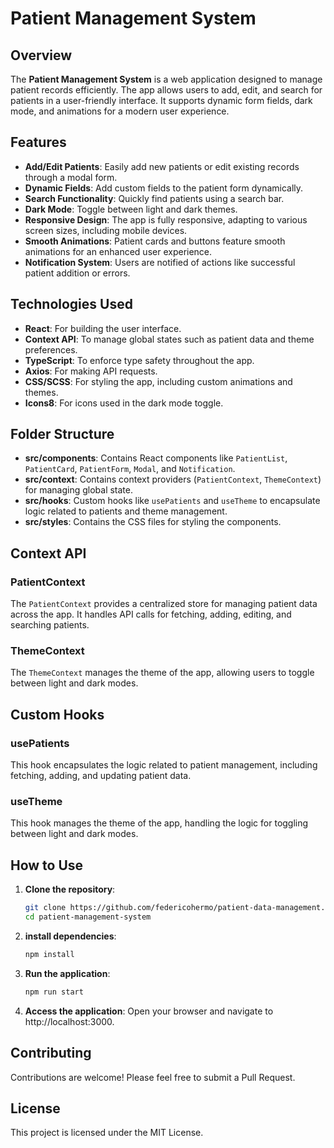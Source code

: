 # Patient Management System

## Overview

The **Patient Management System** is a web application designed to manage patient records efficiently. The app allows users to add, edit, and search for patients in a user-friendly interface. It supports dynamic form fields, dark mode, and animations for a modern user experience.

## Features

- **Add/Edit Patients**: Easily add new patients or edit existing records through a modal form.
- **Dynamic Fields**: Add custom fields to the patient form dynamically.
- **Search Functionality**: Quickly find patients using a search bar.
- **Dark Mode**: Toggle between light and dark themes.
- **Responsive Design**: The app is fully responsive, adapting to various screen sizes, including mobile devices.
- **Smooth Animations**: Patient cards and buttons feature smooth animations for an enhanced user experience.
- **Notification System**: Users are notified of actions like successful patient addition or errors.

## Technologies Used

- **React**: For building the user interface.
- **Context API**: To manage global states such as patient data and theme preferences.
- **TypeScript**: To enforce type safety throughout the app.
- **Axios**: For making API requests.
- **CSS/SCSS**: For styling the app, including custom animations and themes.
- **Icons8**: For icons used in the dark mode toggle.

## Folder Structure

- **src/components**: Contains React components like `PatientList`, `PatientCard`, `PatientForm`, `Modal`, and `Notification`.
- **src/context**: Contains context providers (`PatientContext`, `ThemeContext`) for managing global state.
- **src/hooks**: Custom hooks like `usePatients` and `useTheme` to encapsulate logic related to patients and theme management.
- **src/styles**: Contains the CSS files for styling the components.

## Context API

### PatientContext

The `PatientContext` provides a centralized store for managing patient data across the app. It handles API calls for fetching, adding, editing, and searching patients.

### ThemeContext

The `ThemeContext` manages the theme of the app, allowing users to toggle between light and dark modes.

## Custom Hooks

### usePatients

This hook encapsulates the logic related to patient management, including fetching, adding, and updating patient data.

### useTheme

This hook manages the theme of the app, handling the logic for toggling between light and dark modes.

## How to Use

1. **Clone the repository**:
   ```bash
   git clone https://github.com/federicohermo/patient-data-management.git
   cd patient-management-system

2. **install dependencies**:
   ```bash
   npm install

3. **Run the application**:
   ```bash
   npm run start

1. **Access the application**:
   Open your browser and navigate to http://localhost:3000.

## Contributing

Contributions are welcome! Please feel free to submit a Pull Request.

## License

This project is licensed under the MIT License.